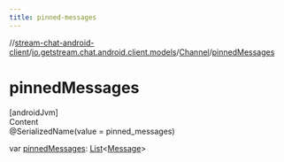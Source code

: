 ```yaml
---
title: pinned-messages
---
```

//[stream-chat-android-client](../../../index.md)/[io.getstream.chat.android.client.models](../index.md)/[Channel](index.md)/[pinnedMessages](pinnedMessages.md)



# pinnedMessages  
[androidJvm]  
Content  
@SerializedName(value = pinned_messages)  
  
var [pinnedMessages](pinnedMessages.md): [List](https://kotlinlang.org/api/latest/jvm/stdlib/kotlin.collections/-list/index.html)&lt;[Message](../Message/index.md)&gt;  



